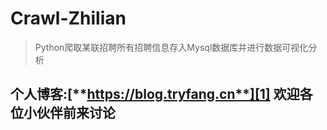 Crawl-Zhilian
=============

> Python爬取某联招聘所有招聘信息存入Mysql数据库并进行数据可视化分析

个人博客:[**https://blog.tryfang.cn**][1] 欢迎各位小伙伴前来讨论
-------------------------------------------------------


[1]:https://blog.tryfang.cn

